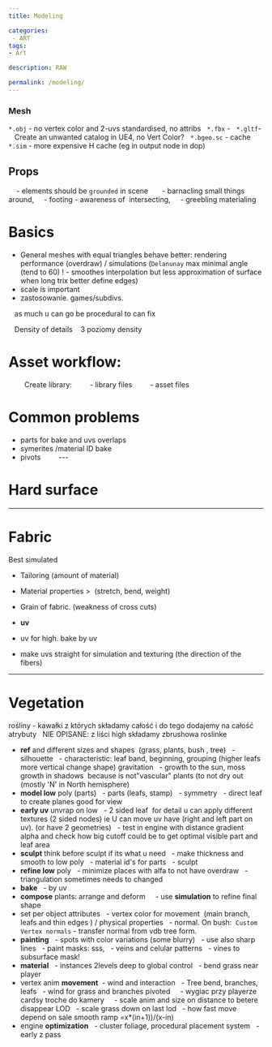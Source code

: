 ```yaml
---
title: Modeling

categories:
 - ART
tags:
- Art

description: RAW

permalink: /modeling/
---
```




### Mesh  
`*.obj` - no vertex color and 2-uvs standardised, no attribs  
`*.fbx` -  
`*.gltf`-    Create an unwanted catalog in UE4, no Vert Color?  
`*.bgeo.sc` - cache  
`*.sim` - more expensive H cache (eg in output node in dop)    



## Props
    - elements should be `grounded` in scene  
    - barnacling small things around,
    - footing - awareness of  intersecting,
    - greebling materialing



# Basics
- General meshes with equal triangles behave better: rendering performance (overdraw) / simulations (`Delanunay` max minimal angle (tend to 60) ! - smoothes interpolation but less approximation of surface when long trix better define edges)
- scale is important
- zastosowanie. games/subdivs.

   as much u can go be procedural to can fix


   Density of details
   3 poziomy density



# Asset workflow:

        Create library:
        - library files
        - asset files




# Common problems
- parts for bake and uvs overlaps
- symerites
/material ID bake
- pivots        
---        
# Hard surface

---


# Fabric
Best simulated

- Tailoring (amount of material)  
- Material properties >  (stretch, bend, weight)    
- Grain of fabric. (weakness of cross cuts)  

- **uv**
- uv for high. bake by uv
- make uvs straight for simulation and texturing (the direction of the fibers)






---


# Vegetation
rośliny - kawałki z których składamy całość i do tego dodajemy na całość atrybuty  
NIE OPISANE: z liści high składamy zbrushowa roslinke

- **ref** and different sizes and shapes  (grass, plants, bush , tree)
  - silhouette
  - characteristic: leaf band, beginning, grouping (higher leafs more vertical change shape) gravitation
  - growth to the sun, moss growth in shadows  because is not"vascular" plants (to not dry out (mostly 'N' in North hemisphere)
- **model low** poly (parts)
  - parts (leafs, stamp)
  - symmetry
  - direct leaf to create planes good for view
- **early uv** unvrap on low
  - 2 sided leaf  for detail u can apply different textures (2 sided nodes) ie U can move uv have (right and left part on uv). (or have 2 geometries)
  - test in engine with distance gradient alpha and check how big cutoff could be to get optimal visible part and leaf area
- **sculpt** think before sculpt if its what u need
  - make thickness and smooth to low poly
  - material id's for parts
  - sculpt
- **refine low** poly
  - minimize places with alfa to not have overdraw
  - triangulation sometimes needs to changed
- **bake**
  - by uv
- **compose** plants: arrange and deform  
  - use **simulation** to refine final shape
- set per object attributes
  - vertex color for movement  (main branch, leafs and thin edges ) / physical properties
  - normal. On bush:  `Custom Vertex normals` - transfer normal from vdb tree form.
- **painting**
  - spots with color variations (some blurry)
  - use also sharp lines
  - paint masks: sss,
  - veins and celular patterns
  - vines to subsurface mask!
- **material**
  - instances 2levels deep to global control
  - bend grass near player
- vertex anim **movement**  - wind and interaction
  - Tree bend, branches, leafs
  - wind for grass and branches pivoted  
  - wygiac przy playerze cardsy troche do kamery  
  - scale anim and size on distance to betere disappear LOD
  - scale grass down on last lod
  - how fast move depend on sale smooth ramp =x*(in+1))/(x-in)  
- engine **optimization**
  - cluster foliage, procedural placement system
  - early z pass   
